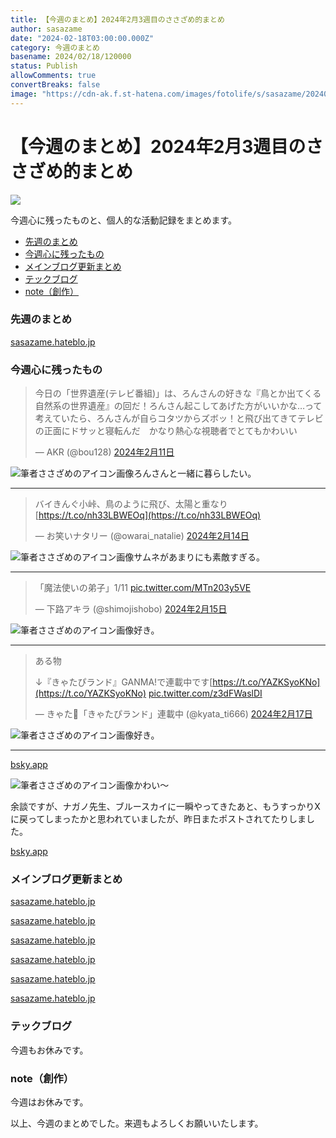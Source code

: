 ```yaml
---
title: 【今週のまとめ】2024年2月3週目のささざめ的まとめ
author: sasazame
date: "2024-02-18T03:00:00.000Z"
category: 今週のまとめ
basename: 2024/02/18/120000
status: Publish
allowComments: true
convertBreaks: false
image: "https://cdn-ak.f.st-hatena.com/images/fotolife/s/sasazame/20240204/20240204093526.png"
---
```

# 【今週のまとめ】2024年2月3週目のささざめ的まとめ

![](https://cdn-ak.f.st-hatena.com/images/fotolife/s/sasazame/20240204/20240204093526.png)

今週心に残ったものと、個人的な活動記録をまとめます。

<!-- Extended Body -->

-   [先週のまとめ](#先週のまとめ)
-   [今週心に残ったもの](#今週心に残ったもの)
-   [メインブログ更新まとめ](#メインブログ更新まとめ)
-   [テックブログ](#テックブログ)
-   [note（創作）](#note創作)

### 先週のまとめ

[sasazame.hateblo.jp](https://sasazame.hateblo.jp/entry/2024/02/11/195326)

### 今週心に残ったもの

> 今日の「世界遺産(テレビ番組)」は、ろんさんの好きな『鳥とか出てくる自然系の世界遺産』の回だ！ろんさん起こしてあげた方がいいかな…って考えていたら、ろんさんが自らコタツからズボッ！と飛び出てきてテレビの正面にドサッと寝転んだ　かなり熱心な視聴者でとてもかわいい
> 
> — AKR (@bou128) [2024年2月11日](https://twitter.com/bou128/status/1756606092304613736?ref_src=twsrc%5Etfw)

![筆者ささざめのアイコン画像](https://cdn-ak.f.st-hatena.com/images/fotolife/s/sasazame/20231115/20231115202746.png)ろんさんと一緒に暮らしたい。

* * *

> バイきんぐ小峠、鳥のように飛び、太陽と重なり[https://t.co/nh33LBWEOq](https://t.co/nh33LBWEOq)
> 
> — お笑いナタリー (@owarai\_natalie) [2024年2月14日](https://twitter.com/owarai_natalie/status/1757666769618260077?ref_src=twsrc%5Etfw)

![筆者ささざめのアイコン画像](https://cdn-ak.f.st-hatena.com/images/fotolife/s/sasazame/20231115/20231115202746.png)サムネがあまりにも素敵すぎる。

* * *

> 「魔法使いの弟子」1/11 [pic.twitter.com/MTn203y5VE](https://t.co/MTn203y5VE)
> 
> — 下路アキラ (@shimojishobo) [2024年2月15日](https://twitter.com/shimojishobo/status/1758033853871264024?ref_src=twsrc%5Etfw)

![筆者ささざめのアイコン画像](https://cdn-ak.f.st-hatena.com/images/fotolife/s/sasazame/20231115/20231115202746.png)好き。

* * *

> ある物  
>   
> ↓『きゃたぴランド』GANMA!で連載中です[https://t.co/YAZKSyoKNo](https://t.co/YAZKSyoKNo) [pic.twitter.com/z3dFWaslDI](https://t.co/z3dFWaslDI)
> 
> — きゃた💋「きゃたぴランド」連載中 (@kyata\_ti666) [2024年2月17日](https://twitter.com/kyata_ti666/status/1758688396573290605?ref_src=twsrc%5Etfw)

![筆者ささざめのアイコン画像](https://cdn-ak.f.st-hatena.com/images/fotolife/s/sasazame/20231115/20231115202746.png)好き。

* * *

[bsky.app](https://bsky.app/profile/mahoukarp.bsky.social/post/3klnjqmczsa2i)

![筆者ささざめのアイコン画像](https://cdn-ak.f.st-hatena.com/images/fotolife/s/sasazame/20231115/20231115202746.png)かわい～

余談ですが、ナガノ先生、ブルースカイに一瞬やってきたあと、もうすっかりXに戻ってしまったかと思われていましたが、昨日またポストされてたりしました。

[bsky.app](https://bsky.app/profile/ngntrtr.bsky.social/post/3klmfzx47ug2x)

### メインブログ更新まとめ

[sasazame.hateblo.jp](https://sasazame.hateblo.jp/entry/2024/02/12/120000)

[sasazame.hateblo.jp](https://sasazame.hateblo.jp/entry/2024/02/13/170637)

[sasazame.hateblo.jp](https://sasazame.hateblo.jp/entry/2024/02/14/120000)

[sasazame.hateblo.jp](https://sasazame.hateblo.jp/entry/2024/02/15/120000)

[sasazame.hateblo.jp](https://sasazame.hateblo.jp/entry/2024/02/16/120000)

[sasazame.hateblo.jp](https://sasazame.hateblo.jp/entry/2024/02/17/110921)

### テックブログ

今週もお休みです。

### note（創作）

今週はお休みです。

  

以上、今週のまとめでした。来週もよろしくお願いいたします。